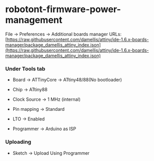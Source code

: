 # robotont-firmware-power-management

File -> Preferences -> Additional boards manager URLs: 
[https://raw.githubusercontent.com/damellis/attiny/ide-1.6.x-boards-manager/package_damellis_attiny_index.json](https://raw.githubusercontent.com/damellis/attiny/ide-1.6.x-boards-manager/package_damellis_attiny_index.json)

### Under Tools tab

- Board -> ATTinyCore -> ATtiny48/88(No bootloader)

- Chip -> ATtiny88

- Clock Source -> 1 MHz (internal)

- Pin mapping -> Standard

- LTO -> Enabled

- Programmer -> Arduino as ISP


### Uploading
- Sketch -> Upload Using Programmer
